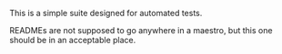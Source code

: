 This is a simple suite designed for automated tests.

READMEs are not supposed to go anywhere in a maestro, but this one should be in an acceptable place.
